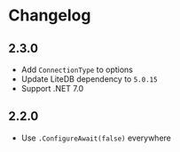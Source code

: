 # Changelog

## 2.3.0
- Add `ConnectionType` to options
- Update LiteDB dependency to `5.0.15`
- Support .NET 7.0

## 2.2.0
- Use `.ConfigureAwait(false)` everywhere